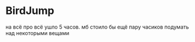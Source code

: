 # BirdJump
на всё про всё ушло 5 часов. мб стоило бы ещё пару часиков подумать над некоторыми вещами
